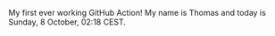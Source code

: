 My first ever working GitHub Action!
My name is Thomas and today is Sunday, 8 October, 02:18 CEST. 
